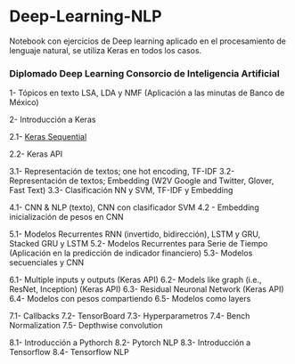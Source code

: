# Deep-Learning-NLP
Notebook con ejercicios de Deep learning aplicado en el procesamiento de lenguaje natural, se utiliza Keras en todos los casos.

 ### Diplomado Deep Learning Consorcio de Inteligencia Artificial 
 1- Tópicos en texto LSA, LDA y NMF (Aplicación a las minutas de Banco de México)
 
 2- Introducción a Keras
 
 2.1- [Keras Sequential](https://nbviewer.jupyter.org/github/hairo1421/Deep-Learning-NLP/blob/master/2-%20Introducci%C3%B3n%20a%20Keras.ipynb)
 
 2.2- Keras API
 
 3.1- Representación de textos; one hot encoding, TF-IDF
 3.2- Representación de textos; Embedding (W2V Google and Twitter, Glover, Fast Text)
 3.3- Clasificación NN y SVM, TF-IDF y Embedding
 
 4.1- CNN & NLP (texto), CNN con clasificador SVM 
 4.2 - Embedding inicialización de pesos en CNN
 
 5.1-  Modelos Recurrentes RNN (invertido, bidirección), LSTM y GRU, Stacked GRU y LSTM
 5.2-  Modelos Recurrentes para Serie de Tiempo (Aplicación en la predicción de indicador financiero)
 5.3-  Modelos secuenciales y CNN
 
 6.1- Multiple inputs y outputs (Keras API)
 6.2- Models like graph (i.e., ResNet, Inception) (Keras API)
 6.3- Residual Neuronal Network (Keras API)
 6.4- Modelos con pesos compartiendo 
 6.5- Modelos como layers
 
 7.1- Callbacks
 7.2- TensorBoard
 7.3- Hyperparametros
 7.4- Bench Normalization 
 7.5- Depthwise convolution
 
 8.1- Introducción a Pythorch
 8.2- Pytorch NLP 
 8.3- Introducción a  Tensorflow
 8.4- Tensorflow NLP 
